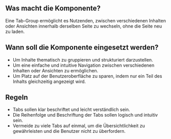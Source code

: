 
## Was macht die Komponente?
Eine Tab-Group ermöglicht es Nutzenden, zwischen verschiedenen Inhalten oder Ansichten innerhalb derselben Seite zu wechseln, ohne die Seite neu zu laden.

## Wann soll die Komponente eingesetzt werden?
* Um Inhalte thematisch zu gruppieren und strukturiert darzustellen.
* Um eine einfache und intuitive Navigation zwischen verschiedenen Inhalten oder Ansichten zu ermöglichen.
* Um Platz auf der Benutzeroberfläche zu sparen, indem nur ein Teil des Inhalts gleichzeitig angezeigt wird.

## Regeln
* Tabs sollen klar beschriftet und leicht verständlich sein.
* Die Reihenfolge und Beschriftung der Tabs sollen logisch und intuitiv sein.
* Vermeide zu viele Tabs auf einmal, um die Übersichtlichkeit zu gewährleisten und die Benutzer nicht zu überfordern.